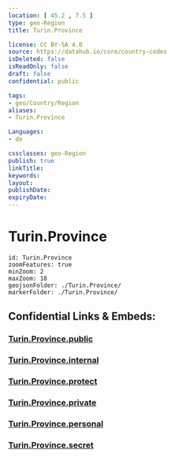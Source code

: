 ```yaml
---
location: [ 45.2 , 7.5 ] 
type: geo-Region
title: Turin.Province

license: CC BY-SA 4.0
source: https://datahub.io/core/country-codes
isDeleted: false
isReadOnly: false
draft: false
confidential: public

tags:
- geo/Country/Region
aliases:
- Turin.Province

Languages:
- de

cssclasses: geo-Region
publish: true
linkTitle: 
keywords: 
layout: 
publishDate: 
expiryDate: 
---
```


# Turin.Province

```leaflet
id: Turin.Province
zoomFeatures: true 
minZoom: 2 
maxZoom: 18
geojsonFolder: ./Turin.Province/
markerFolder: ./Turin.Province/
```


## Confidential Links & Embeds: 

### [Turin.Province.public](/_public/\Earth\Continent\Europe\Europe~South\Italy\regions~Italy\PiedmontTurin.Province.public.md) 

### [Turin.Province.internal](/_internal/\Earth\Continent\Europe\Europe~South\Italy\regions~Italy\PiedmontTurin.Province.internal.md) 

### [Turin.Province.protect](/_protect/\Earth\Continent\Europe\Europe~South\Italy\regions~Italy\PiedmontTurin.Province.protect.md) 

### [Turin.Province.private](/_private/\Earth\Continent\Europe\Europe~South\Italy\regions~Italy\PiedmontTurin.Province.private.md) 

### [Turin.Province.personal](/_personal/\Earth\Continent\Europe\Europe~South\Italy\regions~Italy\PiedmontTurin.Province.personal.md) 

### [Turin.Province.secret](/_secret/\Earth\Continent\Europe\Europe~South\Italy\regions~Italy\PiedmontTurin.Province.secret.md)

